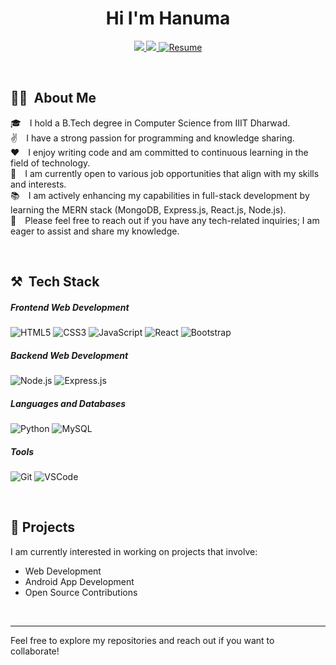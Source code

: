 <p align="center">
<h1 align="center">Hi I'm Hanuma</h1>
</p>

<p align="center">
<a href="https://www.linkedin.com/in/HanumaAllu/"><img src="https://img.shields.io/badge/LinkedIn-0077B5?style=for-the-badge&logo=linkedin&logoColor=white"/> </a>
<a href="mailto:6hanuma@gmail.com"><img src="https://img.shields.io/badge/Gmail-D14836?style=for-the-badge&logo=gmail&logoColor=white"/> </a>
<a href="https://drive.google.com/file/d/1wiGo3aGLZktHIFtwot9EW_jbKibHU1wK/view?usp=sharing"><img src="https://img.shields.io/badge/Resume-brightgreen?style=for-the-badge" alt="Resume"> </a>
</p>
<br/>

## **👨‍💻 &nbsp;About Me**
<p>
  🎓&emsp;I hold a B.Tech degree in Computer Science from IIIT Dharwad.<br/>
  ✌️&emsp;I have a strong passion for programming and knowledge sharing.<br/>
  ❤️&emsp;I enjoy writing code and am committed to continuous learning in the field of technology.<br/>
  💼&emsp;I am currently open to various job opportunities that align with my skills and interests.<br/>
  📚&emsp;I am actively enhancing my capabilities in full-stack development by learning the MERN stack (MongoDB, Express.js, React.js, Node.js).<br/>
  💬&emsp;Please feel free to reach out if you have any tech-related inquiries; I am eager to assist and share my knowledge.
</p>
<br/>



## **⚒️ &nbsp;Tech Stack**

##### Frontend Web Development
![HTML5](https://img.shields.io/badge/HTML5-E34F26?style=for-the-badge&logo=html5&logoColor=white)
![CSS3](https://img.shields.io/badge/CSS3-1572B6?style=for-the-badge&logo=css3&logoColor=white)
![JavaScript](https://img.shields.io/badge/Javascript-F0DB4F?style=for-the-badge&labelColor=black&logo=javascript&logoColor=F0DB4F)
![React](https://img.shields.io/badge/React-61DAFB?style=for-the-badge&logo=react&logoColor=white)
![Bootstrap](https://img.shields.io/badge/Bootstrap-563D7C?style=for-the-badge&logo=bootstrap&logoColor=white)

##### Backend Web Development
![Node.js](https://img.shields.io/badge/Node.js-3C873A?style=for-the-badge&logo=node.js&logoColor=white)
![Express.js](https://img.shields.io/badge/Express.js-000000?style=for-the-badge&logo=express&logoColor=white)

##### Languages and Databases
![Python](https://img.shields.io/badge/Python-3776AB?style=for-the-badge&logo=python&logoColor=white)
![MySQL](https://img.shields.io/badge/MySQL-00758F?style=for-the-badge&logo=mysql&logoColor=white)

##### Tools
![Git](https://img.shields.io/badge/Git-F05032?style=for-the-badge&logo=git&logoColor=white)
![VSCode](https://img.shields.io/badge/VSCode-007ACC?style=for-the-badge&logo=visual-studio-code&logoColor=white)

<br/>

## 💼 Projects

I am currently interested in working on projects that involve:

- Web Development
- Android App Development
- Open Source Contributions
<br/>

---

Feel free to explore my repositories and reach out if you want to collaborate!
